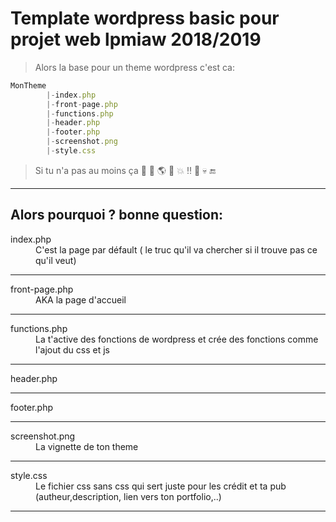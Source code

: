 # Template wordpress basic pour projet web lpmiaw 2018/2019

> Alors la base pour un theme wordpress c'est ca:

```Javascript
MonTheme
        |-index.php
        |-front-page.php
        |-functions.php
        |-header.php
        |-footer.php
        |-screenshot.png
        |-style.css
```

>Si tu n'a pas au moins ça :ocean: :volcano: :earth_americas: :fu: :boom: :bangbang: :koala: :skull: :end:

***
## Alors pourquoi ? bonne question:

<dl>
    <dt>
        index.php
    </dt>
    <dd>
        C'est la page par défault ( le truc qu'il va chercher si il trouve pas ce qu'il veut) </dd>
</dl>

***
<dl>
    <dt>
        front-page.php
    </dt>
    <dd>
        AKA la page d'accueil
    </dd>
</dl>

***
<dl>
    <dt>
        functions.php
    </dt>
    <dd>
        La t'active des fonctions de wordpress et crée des fonctions comme l'ajout du css et js </dd>
</dl>

***
<dl>
    <dt>
        header.php
    </dt>
    <dd>
    </dd>
</dl>

***
<dl>
    <dt>
        footer.php
    </dt>
    <dd>
    </dd>
</dl>

***
<dl>
    <dt>
        screenshot.png
    </dt>
    <dd>
        La vignette de ton theme </dd>
</dl>

***
<dl>
    <dt>
        style.css
    </dt>
    <dd>
        Le fichier css sans css qui sert juste pour les crédit et ta pub (autheur,description, lien vers ton
        portfolio,..)
    </dd>
</dl>

***